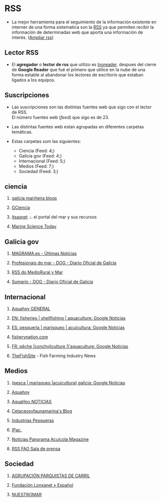 # RSS

* La mejor herramienta para el seguimiento de la información existente en interner de una forma sistematica  son la [RSS](https://es.wikipedia.org/wiki/RSS) ya que permiten recibir la información de determinadas web que aporta una información de interés. ([Ampliar rss](http://www.rss.nom.es/))

## Lector RSS

* El __agregador__ o __lector de rss__ que utilizo es [Inoreader](http://www.inoreader.com/). despues del cierre de __Google Reader__ que fué el primero que utilice en la nube de una forma estable al abandonar los lectores de escritorio que estaban ligados a los equipos.



## Suscripciones

* Las suscripciones son las distintas fuentes web que sigo con el lector de RSS.  
El número fuentes web (_feed_) que sigo es de 23.

* Las distintas fuentes web estan agrupadas en diferentes carpetas temáticas.

* Estas carpetas som las siguientes:
	* Ciencia (Feed: 4;)
	* Galicia gov (Feed: 4;)
	* Internacional (Feed: 5;)
	* Medios (Feed: 7;)
	* Sociedad (Feed: 3;)
 
## ciencia

1. [galicia mariñeira blogs](http://www.galiciamarineira.info/blog/feed)

1. [GCiencia](http://www.gciencia.com/feed/)

1. [Itsasnet](http://www.itsasnet.com/feed/) .:. el portal del mar y sus recursos

1. [Marine Science Today](http://marinesciencetoday.com/feed/)

## Galicia gov

1. [MAGRAMA.es - Últimas Noticias](http://www.magrama.gob.es/es/pesca/noticiasRss.aspx)

1. [Profesionais do mar - DOG - Diario Oficial de Galicia](http://www.xunta.es/diario-oficial-galicia/rss/Taxonomia21022_gl.rss)

1. [RSS do MedioRural y Mar](http://www.xunta.es/novas_rss.htm?category=Taxonomias/Web/Novas/Departamentos/Medio_Rural_Mar/)

1. [Sumario - DOG - Diario Oficial de Galicia](http://www.xunta.es/diario-oficial-galicia/rss/Sumario_gl.rss)

## Internacional

1. [Aquahoy GENERAL](http://www.aquahoy.com/noticias/general?format=feed&type=rss)

1. [EN: fisheries | shellfishing | aquaculture: Google Noticias](https://news.google.com/news/feeds?pz=1&cf=all&ned=es&hl=es&q=fisheries%20%7C%20shellfishing%20%7C%20aquaculture&output=rss)

1. [ES: pesquería | marisqueo | acuicultura: Google Noticias](https://news.google.com/news/feeds?pz=1&cf=all&ned=es&hl=es&q=pesquer%C3%ADa%20%7C%20marisqueo%20%7C%20acuicultura&output=rss)

1. [fisherynation.com](http://fisherynation.com/feed)

1. [FR: pêche |conchyliculture |l'aquaculture: Google Noticias](http://news.google.com/news?pz=1&cf=all&ned=es&hl=es&q=p%C3%AAche+%7Cconchyliculture+%7Cl%27aquaculture&output=rss)

1. [TheFishSite](http://www.thefishsite.com/rss/all.php) - Fish Farming Industry News

## Medios

1. [(pesca | marisqueo |acuicultura) galicia: Google Noticias](http://news.google.es/news?ned=es&ie=UTF-8&q=(pesca%20|%20%20marisqueo%20|acuicultura)%20galicia&scoring=n&output=rss)

1. [Aquahoy](http://www.aquahoy.com/?format=feed&type=rss)

1. [AquaHoy NOTICIAS](http://www.aquahoy.com/noticias?format=feed&type=rss)

1. [Cetaceosyfaunamarina's Blog](http://cetaceosyfaunamarina.wordpress.com/feed/)

1. [Industrias Pesqueras](http://www.industriaspesqueras.com/noticias/rss.xml)

1. [IPac.](http://www.ipacuicultura.com/noticias/rss.xml)

1. [Noticias Panorama Acuicola Magazine](http://www.panoramaacuicola.com/noticias.rss)

1. [RSS FAO Sala de prensa](http://www.fao.org/news/es/?no_cache=1&feed_id=16872&type=334)
 
## Sociedad

1. [AGRUPACIÓN PARQUISTAS DE CARRIL](http://agrupocarril.blogia.com/index.xml)

1. [Fundación Lonxanet » Español](http://www.fundacionlonxanet.org/feed/)

1. [NUESTROMAR](http://www.nuestromar.org/rss.xml)

